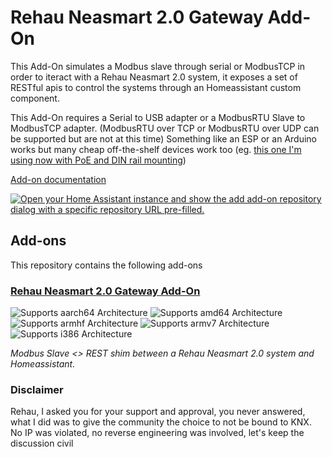 # Rehau Neasmart 2.0 Gateway Add-On

This Add-On simulates a Modbus slave through serial or ModbusTCP in order to iteract with a Rehau Neasmart 2.0 system, it exposes a set of RESTful apis to control the systems through an Homeassistant custom component.

This Add-On requires a Serial to USB adapter or a ModbusRTU Slave to ModbusTCP adapter. (ModbusRTU over TCP or ModbusRTU over UDP can be supported but are not at this time)
Something like an ESP or an Arduino works but many cheap off-the-shelf devices work too (eg. [this one I'm using now with PoE and DIN rail mounting](https://www.waveshare.com/wiki/RS485_TO_POE_ETH_(B)))

[Add-on documentation](./rehau_neasmart2.0_gateway/DOCS.md)

[![Open your Home Assistant instance and show the add add-on repository dialog with a specific repository URL pre-filled.](https://my.home-assistant.io/badges/supervisor_add_addon_repository.svg)](https://my.home-assistant.io/redirect/supervisor_add_addon_repository/?repository_url=https%3A%2F%2Fgithub.com%2FMatteoManzoni%2FRehauNeasmart2.0_Gateway)

## Add-ons

This repository contains the following add-ons

### [Rehau Neasmart 2.0 Gateway Add-On](./rehau_neasmart2.0_gateway/)

![Supports aarch64 Architecture][aarch64-shield]
![Supports amd64 Architecture][amd64-shield]
![Supports armhf Architecture][armhf-shield]
![Supports armv7 Architecture][armv7-shield]
![Supports i386 Architecture][i386-shield]

_Modbus Slave <> REST shim between a Rehau Neasmart 2.0 system and Homeassistant._

[aarch64-shield]: https://img.shields.io/badge/aarch64-yes-green.svg
[amd64-shield]: https://img.shields.io/badge/amd64-yes-green.svg
[armhf-shield]: https://img.shields.io/badge/armhf-yes-green.svg
[armv7-shield]: https://img.shields.io/badge/armv7-yes-green.svg
[i386-shield]: https://img.shields.io/badge/i386-yes-green.svg

### Disclaimer

Rehau, I asked you for your support and approval, you never answered, what I did was to give the community the choice to not be bound to KNX.
No IP was violated, no reverse engineering was involved, let's keep the discussion civil